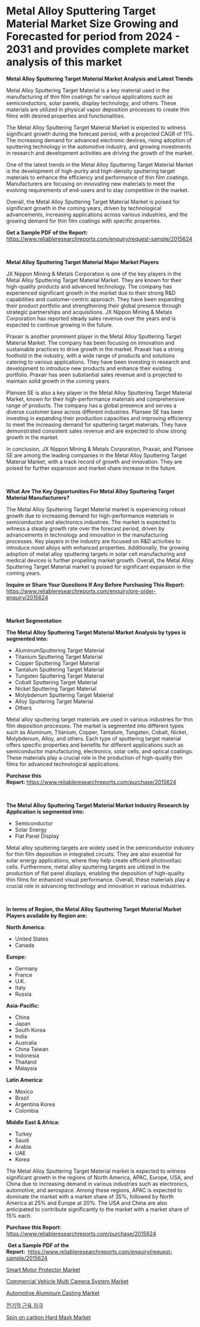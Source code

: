 <p><h1>Metal Alloy Sputtering Target Material Market Size Growing and Forecasted for period from 2024 - 2031 and provides complete market analysis of this market</h1></p><p><strong>Metal Alloy Sputtering Target Material Market Analysis and Latest Trends</strong></p>
<p><p>Metal Alloy Sputtering Target Material is a key material used in the manufacturing of thin film coatings for various applications such as semiconductors, solar panels, display technology, and others. These materials are utilized in physical vapor deposition processes to create thin films with desired properties and functionalities.</p><p>The Metal Alloy Sputtering Target Material Market is expected to witness significant growth during the forecast period, with a projected CAGR of 11%. The increasing demand for advanced electronic devices, rising adoption of sputtering technology in the automotive industry, and growing investments in research and development activities are driving the growth of the market.</p><p>One of the latest trends in the Metal Alloy Sputtering Target Material Market is the development of high-purity and high-density sputtering target materials to enhance the efficiency and performance of thin film coatings. Manufacturers are focusing on innovating new materials to meet the evolving requirements of end-users and to stay competitive in the market.</p><p>Overall, the Metal Alloy Sputtering Target Material Market is poised for significant growth in the coming years, driven by technological advancements, increasing applications across various industries, and the growing demand for thin film coatings with specific properties.</p></p>
<p><strong>Get a Sample PDF of the Report:&nbsp;</strong> <a href="https://www.reliableresearchreports.com/enquiry/request-sample/2015624">https://www.reliableresearchreports.com/enquiry/request-sample/2015624</a></p>
<p>&nbsp;</p>
<p><strong>Metal Alloy Sputtering Target Material Major Market Players</strong></p>
<p><p>JX Nippon Mining & Metals Corporation is one of the key players in the Metal Alloy Sputtering Target Material Market. They are known for their high-quality products and advanced technology. The company has experienced significant growth in the market due to their strong R&D capabilities and customer-centric approach. They have been expanding their product portfolio and strengthening their global presence through strategic partnerships and acquisitions. JX Nippon Mining & Metals Corporation has reported steady sales revenue over the years and is expected to continue growing in the future.</p><p>Praxair is another prominent player in the Metal Alloy Sputtering Target Material Market. The company has been focusing on innovation and sustainable practices to drive growth in the market. Praxair has a strong foothold in the industry, with a wide range of products and solutions catering to various applications. They have been investing in research and development to introduce new products and enhance their existing portfolio. Praxair has seen substantial sales revenue and is projected to maintain solid growth in the coming years.</p><p>Plansee SE is also a key player in the Metal Alloy Sputtering Target Material Market, known for their high-performance materials and comprehensive range of products. The company has a global presence and serves a diverse customer base across different industries. Plansee SE has been investing in expanding their production capacities and improving efficiency to meet the increasing demand for sputtering target materials. They have demonstrated consistent sales revenue and are expected to show strong growth in the market.</p><p>In conclusion, JX Nippon Mining & Metals Corporation, Praxair, and Plansee SE are among the leading companies in the Metal Alloy Sputtering Target Material Market, with a track record of growth and innovation. They are poised for further expansion and market share increase in the future.</p></p>
<p>&nbsp;</p>
<p><strong>What Are The Key Opportunities For Metal Alloy Sputtering Target Material Manufacturers?</strong></p>
<p><p>The Metal Alloy Sputtering Target Material market is experiencing robust growth due to increasing demand for high-performance materials in semiconductor and electronics industries. The market is expected to witness a steady growth rate over the forecast period, driven by advancements in technology and innovation in the manufacturing processes. Key players in the industry are focused on R&D activities to introduce novel alloys with enhanced properties. Additionally, the growing adoption of metal alloy sputtering targets in solar cell manufacturing and medical devices is further propelling market growth. Overall, the Metal Alloy Sputtering Target Material market is poised for significant expansion in the coming years.</p></p>
<p><strong>Inquire or Share Your Questions If Any Before Purchasing This Report:</strong> <a href="https://www.reliableresearchreports.com/enquiry/pre-order-enquiry/2015624">https://www.reliableresearchreports.com/enquiry/pre-order-enquiry/2015624</a></p>
<p>&nbsp;</p>
<p><strong>Market Segmentation</strong></p>
<p><strong>The Metal Alloy Sputtering Target Material Market Analysis by types is segmented into:</strong></p>
<p><ul><li>AluminumSputtering Target Material</li><li>Titanium Sputtering Target Material</li><li>Copper Sputtering Target Material</li><li>Tantalum Sputtering Target Material</li><li>Tungsten Sputtering Target Material</li><li>Cobalt Sputtering Target Material</li><li>Nickel Sputtering Target Material</li><li>Molybdenum Sputtering Target Material</li><li>Alloy Sputtering Target Material</li><li>Others</li></ul></p>
<p><p>Metal alloy sputtering target materials are used in various industries for thin film deposition processes. The market is segmented into different types such as Aluminum, Titanium, Copper, Tantalum, Tungsten, Cobalt, Nickel, Molybdenum, Alloy, and others. Each type of sputtering target material offers specific properties and benefits for different applications such as semiconductor manufacturing, electronics, solar cells, and optical coatings. These materials play a crucial role in the production of high-quality thin films for advanced technological applications.</p></p>
<p><strong>Purchase this Report:&nbsp;</strong><a href="https://www.reliableresearchreports.com/purchase/2015624">https://www.reliableresearchreports.com/purchase/2015624</a></p>
<p>&nbsp;</p>
<p><strong>The Metal Alloy Sputtering Target Material Market Industry Research by Application is segmented into:</strong></p>
<p><ul><li>Semiconductor</li><li>Solar Energy</li><li>Flat Panel Display</li></ul></p>
<p><p>Metal alloy sputtering targets are widely used in the semiconductor industry for thin film deposition in integrated circuits. They are also essential for solar energy applications, where they help create efficient photovoltaic cells. Furthermore, metal alloy sputtering targets are utilized in the production of flat panel displays, enabling the deposition of high-quality thin films for enhanced visual performance. Overall, these materials play a crucial role in advancing technology and innovation in various industries.</p></p>
<p>&nbsp;</p>
<p><strong>In terms of Region, the Metal Alloy Sputtering Target Material Market Players available by Region are:</strong></p>
<p>
    <p> <strong> North America: </strong>
        <ul>
            <li>United States</li>
            <li>Canada</li>
        </ul>
        </p> 
    <p> <strong> Europe: </strong>
        <ul>
            <li>Germany</li>
            <li>France</li>
            <li>U.K.</li>
            <li>Italy</li>
            <li>Russia</li>
        </ul>
        </p> 
    <p> <strong> Asia-Pacific: </strong>
        <ul>
            <li>China</li>
            <li>Japan</li>
            <li>South Korea</li>
            <li>India</li>
            <li>Australia</li>
            <li>China Taiwan</li>
            <li>Indonesia</li>
            <li>Thailand</li>
            <li>Malaysia</li>
        </ul>
        </p> 
    <p> <strong> Latin America: </strong>
        <ul>
            <li>Mexico</li>
            <li>Brazil</li>
            <li>Argentina Korea</li>
            <li>Colombia</li>
        </ul>
        </p> 
    <p> <strong> Middle East & Africa: </strong>
        <ul>
            <li>Turkey</li>
            <li>Saudi</li>
            <li>Arabia</li>
            <li>UAE</li>
            <li>Korea</li>
        </ul>
    </p>
    </p>
<p><p>The Metal Alloy Sputtering Target Material market is expected to witness significant growth in the regions of North America, APAC, Europe, USA, and China due to increasing demand in various industries such as electronics, automotive, and aerospace. Among these regions, APAC is expected to dominate the market with a market share of 35%, followed by North America at 25% and Europe at 20%. The USA and China are also anticipated to contribute significantly to the market with a market share of 15% each.</p></p>
<p><strong>Purchase this Report: </strong><a href="https://www.reliableresearchreports.com/purchase/2015624">https://www.reliableresearchreports.com/purchase/2015624</a></p>
<p>&nbsp;<strong>Get a Sample PDF of the Report:&nbsp;&nbsp;</strong><a href="https://www.reliableresearchreports.com/enquiry/request-sample/2015624">https://www.reliableresearchreports.com/enquiry/request-sample/2015624</a></p>
<p><strong></strong></p>
<p><p><a href="https://issuu.com/reportprime-2/docs/smart-motor-protector-market-size-2030.pptx">Smart Motor Protector Market</a></p><p><a href="https://picayune-night-cbd.notion.site/Commercial-Vehicle-Multi-Camera-System-Market-Size-Growth-Outlook-from-2024-to-2031-projecting-at--e617190c72db4015b311b7b92efc654b">Commercial Vehicle Multi Camera System Market</a></p><p><a href="https://artistic-helicopter-ca9.notion.site/Automotive-Aluminum-Casting-Market-Provides-Detailed-Segmentation-of-this-Market-based-on-Type-Appl-a5f245c1e24d4f2f9fb6954a9df7d739">Automotive Aluminum Casting Market</a></p><p><a href="https://medium.com/@dayoosianosg/%EC%A0%84%EA%B8%B0%EA%B7%BC%EC%A0%84%EB%8F%84-%EC%8B%9C%EC%9E%A5-%EC%84%B1%EA%B3%B5%EC%A0%81%EC%9D%B8-%EB%B9%84%EC%A6%88%EB%8B%88%EC%8A%A4-%EC%A0%84%EB%9E%B5%EC%9D%98-%EC%97%B4%EC%87%A0-2031%EB%85%84%EA%B9%8C%EC%A7%80-%EC%98%88%EC%B8%A1-d92159aae66e">전기적 근육 자극</a></p><p><a href="https://github.com/derrinmiltonellis35gcl/Market-Research-Report-List-1/blob/main/spin-on-carbon-hard-mask-market.md">Spin on carbon Hard Mask Market</a></p></p>